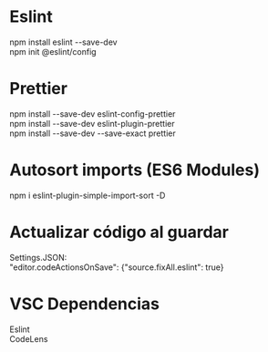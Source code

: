 # Eslint
npm install eslint --save-dev <br>
npm init @eslint/config

# Prettier
npm install --save-dev eslint-config-prettier <br>
npm install --save-dev eslint-plugin-prettier <br>
npm install --save-dev --save-exact prettier

# Autosort imports (ES6 Modules)
npm i eslint-plugin-simple-import-sort -D

# Actualizar código al guardar
Settings.JSON: <br>
"editor.codeActionsOnSave": {"source.fixAll.eslint": true}

# VSC Dependencias
Eslint <br>
CodeLens

